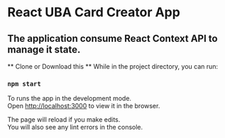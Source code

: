 # React UBA Card Creator App

## The application consume React Context API to manage it state.
** Clone or Download this **
While in the project directory, you can run:

### `npm start`

To runs the app in the development mode.<br />
Open [http://localhost:3000](http://localhost:3000) to view it in the browser.

The page will reload if you make edits.<br />
You will also see any lint errors in the console.
